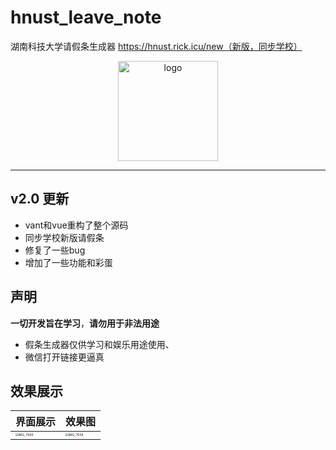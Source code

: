 # hnust_leave_note

湖南科技大学请假条生成器   https://hnust.rick.icu/new（新版，同步学校）

 <div align="center">
   <img width="160" src="https://blog.rick.icu/rick.jpeg" alt="logo"></br>
</diV>



----

## v2.0 更新

- vant和vue重构了整个源码
- 同步学校新版请假条
- 修复了一些bug
- 增加了一些功能和彩蛋

## 声明

**一切开发旨在学习**，**请勿用于非法用途**

- 假条生成器仅供学习和娱乐用途使用、
- 微信打开链接更逼真

## 效果展示

| 界面展示                                                     | 效果图                                                       |
| ------------------------------------------------------------ | ------------------------------------------------------------ |
| <img src="https://pic.rick.icu/i/2023/11/17/6556e0c87cc2a.png" alt="IMG_7660" style="zoom:30%;" /> | <img src="https://pic.rick.icu/i/2023/11/17/6556e0c7cf0a9.png" alt="IMG_7658" style="zoom: 30%;" /> |



